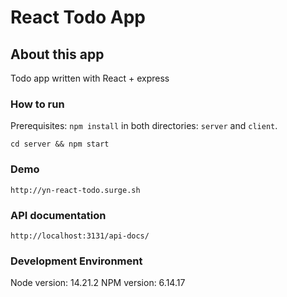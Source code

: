 # React Todo App

## About this app

Todo app written with React + express

### How to run

Prerequisites: `npm install` in both directories: `server` and `client`.

```shell
cd server && npm start
```

### Demo

`http://yn-react-todo.surge.sh`

### API documentation

`http://localhost:3131/api-docs/`

### Development Environment

Node version: 14.21.2
NPM version: 6.14.17
